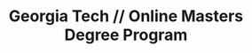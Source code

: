 ---
layout: portfolio
title: Georgia Tech // Online Masters Degree Program
year: 2013
link: "http://www.omscs.gatech.edu/"
image: omscs.jpg
tags: Wordpress
description: 
role:  Front-End Devleoper
published: false
---